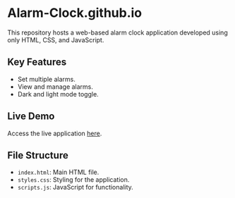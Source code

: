 # Alarm-Clock.github.io

This repository hosts a web-based alarm clock application developed using only HTML, CSS, and JavaScript. 

## Key Features
- Set multiple alarms.
- View and manage alarms.
- Dark and light mode toggle.

## Live Demo
Access the live application [here](https://venky-alarm-clock.netlify.app/).

## File Structure
- `index.html`: Main HTML file.
- `styles.css`: Styling for the application.
- `scripts.js`: JavaScript for functionality.
